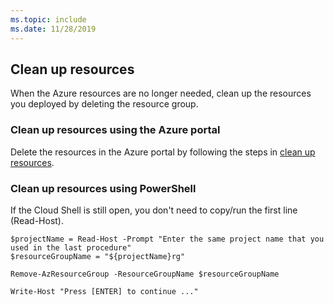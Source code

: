 ```yaml
---
ms.topic: include
ms.date: 11/28/2019
---
```


## Clean up resources

When the Azure resources are no longer needed, clean up the resources you deployed by deleting the resource group. 

### Clean up resources using the Azure portal

Delete the resources in the Azure portal by following the steps in [clean up resources](../create-cluster-database-portal.md#clean-up-resources).

### Clean up resources using PowerShell

If the Cloud Shell is still open, you don't need to copy/run the first line (Read-Host).

```azurepowershell-interactive
$projectName = Read-Host -Prompt "Enter the same project name that you used in the last procedure"
$resourceGroupName = "${projectName}rg"

Remove-AzResourceGroup -ResourceGroupName $resourceGroupName

Write-Host "Press [ENTER] to continue ..."
```